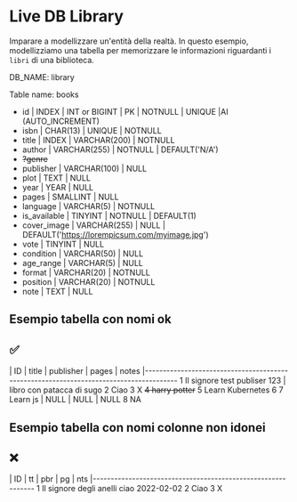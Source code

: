 # Live DB Library

Imparare a modellizzare un'entità della realtà.
In questo esempio, modellizziamo una tabella per memorizzare le informazioni riguardanti i `libri` di una biblioteca.

DB_NAME: library

Table name: books

- id | INDEX | INT or BIGINT | PK |  NOTNULL | UNIQUE |AI (AUTO_INCREMENT)
- isbn | CHAR(13) | UNIQUE | NOTNULL
- title | INDEX | VARCHAR(200) | NOTNULL
- author | VARCHAR(255) | NOTNULL | DEFAULT('N/A')
- ~~?genre~~
- publisher | VARCHAR(100) | NULL
- plot | TEXT | NULL
- year | YEAR | NULL
- pages | SMALLINT | NULL
- language | VARCHAR(5) | NOTNULL
- is_available | TINYINT | NOTNULL | DEFAULT(1)
- cover_image | VARCHAR(255) | NULL | DEFAULT('<https://lorempicsum.com/myimage.jpg>')
- vote | TINYINT | NULL
- condition | VARCHAR(50) | NULL
- age_range | VARCHAR(5) | NULL
- format | VARCHAR(20) | NOTNULL
- position | VARCHAR(20) | NOTNULL
- note | TEXT | NULL

## Esempio tabella con nomi ok

✅
--------------------------------------------------------------------------------------

|   ID        |   title    | publisher    | pages       | notes                   |---------------------------------------------------------------------------------------
1              Il signore        test publiser   123        | libro con patacca di sugo
2              Ciao
3               X
~~4               harry potter~~
5               Learn Kubernetes
6
7               Learn js        | NULL        | NULL        | NULL
8               NA

## Esempio tabella con nomi colonne non idonei

❌
------------------------------------------------------------

|   ID        |   tt        | pbr | pg       | nts |-------------------------------------------------------------
1              Il signore degli anelli             ciao        2022-02-02
2              Ciao
3               X
